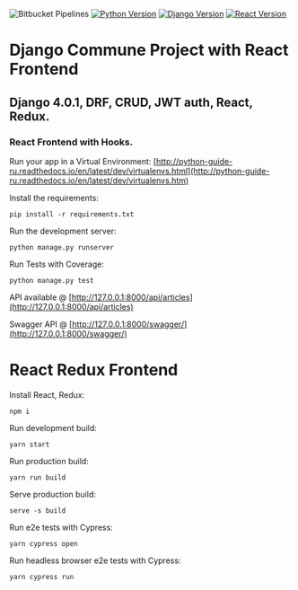 ![Bitbucket Pipelines](https://img.shields.io/bitbucket/pipelines/paulrogers/django-commune/master)
[![Python Version](https://img.shields.io/badge/python-3.9-brightgreen.svg)](https://python.org)
[![Django Version](https://img.shields.io/badge/django-4.0.2-brightgreen.svg)](https://djangoproject.com)
[![React Version](https://img.shields.io/badge/react-17.0.2-brightgreen.svg)](https://reactjs.org/)

# Django Commune Project with React Frontend

## Django 4.0.1, DRF, CRUD, JWT auth, React, Redux.

### React Frontend with Hooks.

Run your app in a Virtual Environment: [http://python-guide-ru.readthedocs.io/en/latest/dev/virtualenvs.html](http://python-guide-ru.readthedocs.io/en/latest/dev/virtualenvs.htm)

Install the requirements:
```
pip install -r requirements.txt
```
Run the development server:
```
python manage.py runserver
```
Run Tests with Coverage:
```
python manage.py test
```

API available @ [http://127.0.0.1:8000/api/articles](http://127.0.0.1:8000/api/articles)

Swagger API @ [http://127.0.0.1:8000/swagger/](http://127.0.0.1:8000/swagger/)

# React Redux Frontend

Install React, Redux:
```
npm i
```

Run development build:
```
yarn start
```

Run production build:
```
yarn run build
```

Serve production build:
```
serve -s build
```

Run e2e tests with Cypress:
```
yarn cypress open
```

Run headless browser e2e tests with Cypress:
```shell
yarn cypress run
```